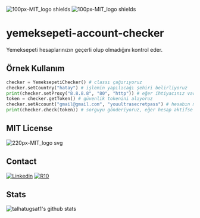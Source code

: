 ![100px-MIT_logo shields](https://img.shields.io/github/license/talhatugsat1/yemeksepeti-account-checker) ![100px-MIT_logo shields](https://img.shields.io/github/stars/talhatugsat1/yemeksepeti-account-checker?style=social)
# yemeksepeti-account-checker
Yemeksepeti hesaplarınızın geçerli olup olmadığını kontrol eder.

## Örnek Kullanım

```python
checker = YemeksepetiChecker() # classı çağırıyoruz
checker.setCountry("hatay") # işlemin yapılıcağı şehiri belirliyoruz
print(checker.setProxy("8.8.8.8", "80", "http")) # eğer ihtiyacınız varsa proxyi belirliyoruz
token = checker.getToken() # güvenlik tokenini alıyoruz
checker.setAccount("gmail@gmail.com", "youultrasecretpass") # hesabın mail adresini ve şifresini giriyoruz
print(checker.check(token)) # sorguyu gönderiyoruz, eğer hesap aktifse olumlu (true) değeri geri dönecektir. Aksi halinde olumsuz (false) değeri döner.

```

## MIT License
![220px-MIT_logo svg](https://user-images.githubusercontent.com/51381316/134705932-17e57526-7f45-437b-8370-d246d1286cfe.png)

## Contact
[![Linkedin](https://img.shields.io/badge/talhatugsat-follow%20on%20linkedin-blue?style=for-the-badge&logo=linkedin)](https://www.linkedin.com/in/talha-tu%C4%9Fsat-88303a1b0/) [![R10](https://img.shields.io/badge/leaver-view%20on%20r10.net-blue?style=for-the-badge)](https://www.r10.net/profil/133573-leaver.html)

## Stats
<p float="center">
  <img  src="https://github-readme-stats.vercel.app/api?username=talhatugsat1&show_icons=true&count_private=true&hide=contribs,issues" alt="talhatugsat1's github stats" />
</p>
